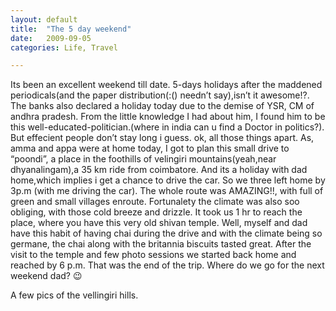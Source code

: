 ```yaml
---
layout: default
title:  "The 5 day weekend"
date:   2009-09-05 
categories: Life, Travel

---
```



Its been an excellent weekend till date. 5-days holidays after the maddened periodicals(and the paper distribution(:() needn’t say),isn’t it awesome!?. The banks also declared a holiday today due to the demise of YSR, CM of andhra pradesh. From the little knowledge I had about him, I found him to be this well-educated-politician.(where in india can u find a Doctor in politics?). But effecient people don’t stay long i guess. ok, all those things apart. As, amma and appa were at home today, I got to plan this small drive to “poondi”, a place in the foothills of velingiri mountains(yeah,near dhyanalingam),a 35 km ride from coimbatore. And its a holiday with dad home,which implies i get a chance to drive the car. So we three left home by 3p.m (with me driving the car). The whole route was AMAZING!!, with full of green and small villages enroute. Fortunalety the climate was also soo obliging, with those cold breeze and drizzle. It took us 1 hr to reach the place, where you have this very old shivan temple. Well, myself and dad have this habit of having chai during the drive and with the climate being so germane, the chai along with the britannia biscuits tasted great. After the visit to the temple and few photo sessions we started back home and reached by 6 p.m. That was the end of the trip. Where do we go for the next weekend dad?  😉

A few pics of the vellingiri hills.